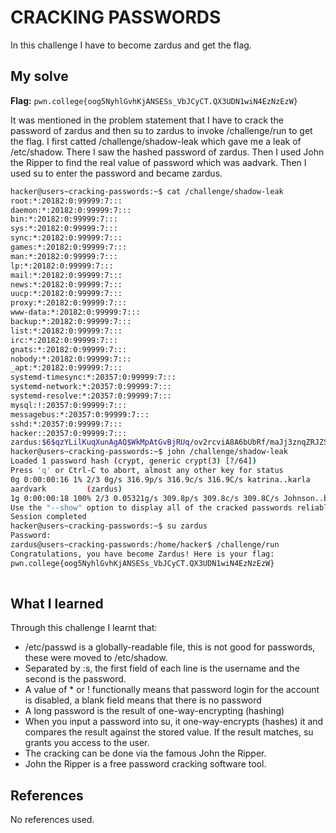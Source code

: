 # CRACKING PASSWORDS
In this challenge I have to become zardus and get the flag.

## My solve
**Flag:** `pwn.college{oog5NyhlGvhKjANSESs_VbJCyCT.QX3UDN1wiN4EzNzEzW}`

It was mentioned in the problem statement that I have to crack the password of zardus and then su to zardus to invoke /challenge/run to get the flag. I first catted /challenge/shadow-leak which gave me a leak of /etc/shadow. There I saw the hashed password of zardus. Then I used John the Ripper to  find the real value of password which was aadvark. Then I used su to enter the password and became zardus.
```bash
hacker@users~cracking-passwords:~$ cat /challenge/shadow-leak
root:*:20182:0:99999:7:::
daemon:*:20182:0:99999:7:::
bin:*:20182:0:99999:7:::
sys:*:20182:0:99999:7:::
sync:*:20182:0:99999:7:::
games:*:20182:0:99999:7:::
man:*:20182:0:99999:7:::
lp:*:20182:0:99999:7:::
mail:*:20182:0:99999:7:::
news:*:20182:0:99999:7:::
uucp:*:20182:0:99999:7:::
proxy:*:20182:0:99999:7:::
www-data:*:20182:0:99999:7:::
backup:*:20182:0:99999:7:::
list:*:20182:0:99999:7:::
irc:*:20182:0:99999:7:::
gnats:*:20182:0:99999:7:::
nobody:*:20182:0:99999:7:::
_apt:*:20182:0:99999:7:::
systemd-timesync:*:20357:0:99999:7:::
systemd-network:*:20357:0:99999:7:::
systemd-resolve:*:20357:0:99999:7:::
mysql:!:20357:0:99999:7:::
messagebus:*:20357:0:99999:7:::
sshd:*:20357:0:99999:7:::
hacker::20357:0:99999:7:::
zardus:$6$qzYLilKuqXunAgAQ$WkMpAtGvBjRUq/ov2rcviA8A6bUbRf/maJj3znqZRJZS1Pe6Ulilbp38iC0cdaapLb8zQzicZ0hmepS4igioT.:20370:0:99999:7:::
hacker@users~cracking-passwords:~$ john /challenge/shadow-leak
Loaded 1 password hash (crypt, generic crypt(3) [?/64])
Press 'q' or Ctrl-C to abort, almost any other key for status
0g 0:00:00:16 1% 2/3 0g/s 316.9p/s 316.9c/s 316.9C/s katrina..karla
aardvark         (zardus)
1g 0:00:00:18 100% 2/3 0.05321g/s 309.8p/s 309.8c/s 309.8C/s Johnson..buzz
Use the "--show" option to display all of the cracked passwords reliably
Session completed
hacker@users~cracking-passwords:~$ su zardus
Password: 
zardus@users~cracking-passwords:/home/hacker$ /challenge/run
Congratulations, you have become Zardus! Here is your flag:
pwn.college{oog5NyhlGvhKjANSESs_VbJCyCT.QX3UDN1wiN4EzNzEzW}
 
```

## What I learned
Through this challenge I learnt that:
-  /etc/passwd is a globally-readable file, this is not good for passwords, these were moved to /etc/shadow.
- Separated by :s, the first field of each line is the username and the second is the password.
- A value of * or ! functionally means that password login for the account is disabled, a blank field means that there is no password
- A long password is the result of one-way-encrypting (hashing)
- When you input a password into su, it one-way-encrypts (hashes) it and compares the result against the stored value. If the result matches, su grants you access to the user.
- The cracking can be done via the famous John the Ripper.
- John the Ripper is a free password cracking software tool.

## References
No references used.


